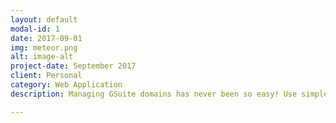 ```yaml
---
layout: default
modal-id: 1
date: 2017-09-01
img: meteor.png
alt: image-alt
project-date: September 2017
client: Personal
category: Web Application
description: Managing GSuite domains has never been so easy! Use simple bulk commands to manage users, groups, Drive, Gmail and more.

---
```

